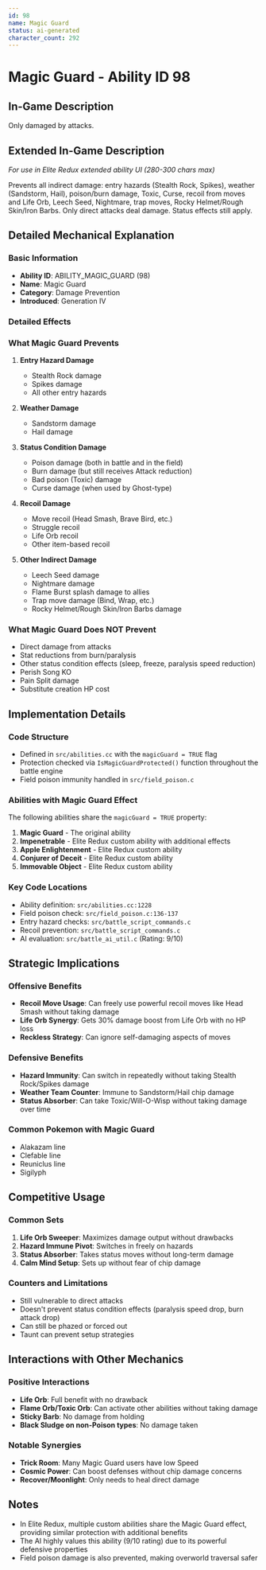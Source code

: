 ```yaml
---
id: 98
name: Magic Guard
status: ai-generated
character_count: 292
---
```


# Magic Guard - Ability ID 98

## In-Game Description
Only damaged by attacks.

## Extended In-Game Description
*For use in Elite Redux extended ability UI (280-300 chars max)*

Prevents all indirect damage: entry hazards (Stealth Rock, Spikes), weather (Sandstorm, Hail), poison/burn damage, Toxic, Curse, recoil from moves and Life Orb, Leech Seed, Nightmare, trap moves, Rocky Helmet/Rough Skin/Iron Barbs. Only direct attacks deal damage. Status effects still apply.

## Detailed Mechanical Explanation

### Basic Information
- **Ability ID**: ABILITY_MAGIC_GUARD (98)
- **Name**: Magic Guard
- **Category**: Damage Prevention
- **Introduced**: Generation IV

### Detailed Effects

### What Magic Guard Prevents
1. **Entry Hazard Damage**
   - Stealth Rock damage
   - Spikes damage
   - All other entry hazards

2. **Weather Damage**
   - Sandstorm damage
   - Hail damage

3. **Status Condition Damage**
   - Poison damage (both in battle and in the field)
   - Burn damage (but still receives Attack reduction)
   - Bad poison (Toxic) damage
   - Curse damage (when used by Ghost-type)

4. **Recoil Damage**
   - Move recoil (Head Smash, Brave Bird, etc.)
   - Struggle recoil
   - Life Orb recoil
   - Other item-based recoil

5. **Other Indirect Damage**
   - Leech Seed damage
   - Nightmare damage
   - Flame Burst splash damage to allies
   - Trap move damage (Bind, Wrap, etc.)
   - Rocky Helmet/Rough Skin/Iron Barbs damage

### What Magic Guard Does NOT Prevent
- Direct damage from attacks
- Stat reductions from burn/paralysis
- Other status condition effects (sleep, freeze, paralysis speed reduction)
- Perish Song KO
- Pain Split damage
- Substitute creation HP cost

## Implementation Details

### Code Structure
- Defined in `src/abilities.cc` with the `magicGuard = TRUE` flag
- Protection checked via `IsMagicGuardProtected()` function throughout the battle engine
- Field poison immunity handled in `src/field_poison.c`

### Abilities with Magic Guard Effect
The following abilities share the `magicGuard = TRUE` property:
1. **Magic Guard** - The original ability
2. **Impenetrable** - Elite Redux custom ability with additional effects
3. **Apple Enlightenment** - Elite Redux custom ability
4. **Conjurer of Deceit** - Elite Redux custom ability
5. **Immovable Object** - Elite Redux custom ability

### Key Code Locations
- Ability definition: `src/abilities.cc:1228`
- Field poison check: `src/field_poison.c:136-137`
- Entry hazard checks: `src/battle_script_commands.c`
- Recoil prevention: `src/battle_script_commands.c`
- AI evaluation: `src/battle_ai_util.c` (Rating: 9/10)

## Strategic Implications

### Offensive Benefits
- **Recoil Move Usage**: Can freely use powerful recoil moves like Head Smash without taking damage
- **Life Orb Synergy**: Gets 30% damage boost from Life Orb with no HP loss
- **Reckless Strategy**: Can ignore self-damaging aspects of moves

### Defensive Benefits
- **Hazard Immunity**: Can switch in repeatedly without taking Stealth Rock/Spikes damage
- **Weather Team Counter**: Immune to Sandstorm/Hail chip damage
- **Status Absorber**: Can take Toxic/Will-O-Wisp without taking damage over time

### Common Pokemon with Magic Guard
- Alakazam line
- Clefable line
- Reuniclus line
- Sigilyph

## Competitive Usage

### Common Sets
1. **Life Orb Sweeper**: Maximizes damage output without drawbacks
2. **Hazard Immune Pivot**: Switches in freely on hazards
3. **Status Absorber**: Takes status moves without long-term damage
4. **Calm Mind Setup**: Sets up without fear of chip damage

### Counters and Limitations
- Still vulnerable to direct attacks
- Doesn't prevent status condition effects (paralysis speed drop, burn attack drop)
- Can still be phazed or forced out
- Taunt can prevent setup strategies

## Interactions with Other Mechanics

### Positive Interactions
- **Life Orb**: Full benefit with no drawback
- **Flame Orb/Toxic Orb**: Can activate other abilities without taking damage
- **Sticky Barb**: No damage from holding
- **Black Sludge on non-Poison types**: No damage taken

### Notable Synergies
- **Trick Room**: Many Magic Guard users have low Speed
- **Cosmic Power**: Can boost defenses without chip damage concerns
- **Recover/Moonlight**: Only needs to heal direct damage

## Notes
- In Elite Redux, multiple custom abilities share the Magic Guard effect, providing similar protection with additional benefits
- The AI highly values this ability (9/10 rating) due to its powerful defensive properties
- Field poison damage is also prevented, making overworld traversal safer